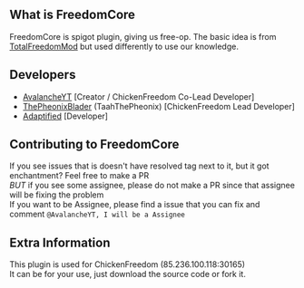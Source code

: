 ## What is FreedomCore
FreedomCore is spigot plugin, giving us free-op. The basic idea is from [TotalFreedomMod](https://github.com/TotalFreedom/TotalFreedomMod) but used differently to use our knowledge.

## Developers
- [AvalancheYT](https://github.com/AvalancheYT) [Creator / ChickenFreedom Co-Lead Developer]
- [ThePheonixBlader](https://github.com/ThePheonixBlader) (TaahThePheonix) [ChickenFreedom Lead Developer] 
- [Adaptified](https://github.com/MrImmaculate) [Developer]

## Contributing to FreedomCore
If you see issues that is doesn't have resolved tag next to it, but it got enchantment? Feel free to make a PR<br>
*BUT* if you see some assignee, please do not make a PR since that assignee will be fixing the problem<br>
If you want to be Assignee, please find a issue that you can fix and comment ```@AvalancheYT, I will be a Assignee```

## Extra Information
This plugin is used for ChickenFreedom (85.236.100.118:30165)<br>
It can be for your use, just download the source code or fork it.
